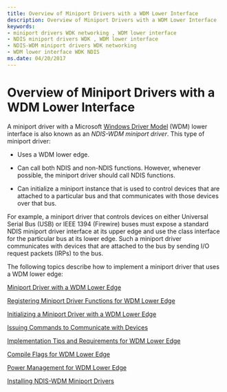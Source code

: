 ```yaml
---
title: Overview of Miniport Drivers with a WDM Lower Interface
description: Overview of Miniport Drivers with a WDM Lower Interface
keywords:
- miniport drivers WDK networking , WDM lower interface
- NDIS miniport drivers WDK , WDM lower interface
- NDIS-WDM miniport drivers WDK networking
- WDM lower interface WDK NDIS
ms.date: 04/20/2017
---
```


# Overview of Miniport Drivers with a WDM Lower Interface





A miniport driver with a Microsoft [Windows Driver Model](../kernel/writing-wdm-drivers.md) (WDM) lower interface is also known as an *NDIS-WDM miniport driver*. This type of miniport driver:

-   Uses a WDM lower edge.

-   Can call both NDIS and non-NDIS functions. However, whenever possible, the miniport driver should call NDIS functions.

-   Can initialize a miniport instance that is used to control devices that are attached to a particular bus and that communicates with those devices over that bus.

For example, a miniport driver that controls devices on either Universal Serial Bus (USB) or IEEE 1394 (Firewire) buses must expose a standard NDIS miniport driver interface at its upper edge and use the class interface for the particular bus at its lower edge. Such a miniport driver communicates with devices that are attached to the bus by sending I/O request packets (IRPs) to the bus.

The following topics describe how to implement a miniport driver that uses a WDM lower edge:

[Miniport Driver with a WDM Lower Edge](miniport-driver-with-a-wdm-lower-edge.md)

[Registering Miniport Driver Functions for WDM Lower Edge](registering-miniport-driver-functions-for-wdm-lower-edge.md)

[Initializing a Miniport Driver with a WDM Lower Edge](initializing-a-miniport-driver-with-a-wdm-lower-edge.md)

[Issuing Commands to Communicate with Devices](issuing-commands-to-communicate-with-devices.md)

[Implementation Tips and Requirements for WDM Lower Edge](implementation-tips-and-requirements-for-wdm-lower-edge.md)

[Compile Flags for WDM Lower Edge](compile-flags-for-wdm-lower-edge.md)

[Power Management for WDM Lower Edge](power-management-for-wdm-lower-edge.md)

[Installing NDIS-WDM Miniport Drivers](installing-ndis-wdm-miniport-drivers.md)

 

